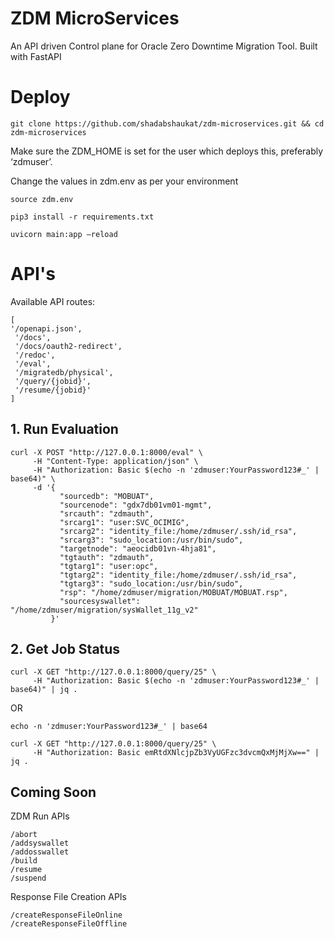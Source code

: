 # ZDM MicroServices

An API driven Control plane for Oracle Zero Downtime Migration Tool. Built with FastAPI

# Deploy

```
git clone https://github.com/shadabshaukat/zdm-microservices.git && cd zdm-microservices
```

Make sure the ZDM_HOME is set for the user which deploys this, preferably ‘zdmuser’.

Change the values in zdm.env as per your environment

```
source zdm.env
```

```
pip3 install -r requirements.txt
```

```
uvicorn main:app —reload
```


# API's

Available API routes:

```
[
'/openapi.json',
 '/docs',
 '/docs/oauth2-redirect',
 '/redoc',
 '/eval',
 '/migratedb/physical',
 '/query/{jobid}',
 '/resume/{jobid}'
]
```


## 1. Run Evaluation ##
```
curl -X POST "http://127.0.0.1:8000/eval" \
     -H "Content-Type: application/json" \
     -H "Authorization: Basic $(echo -n 'zdmuser:YourPassword123#_' | base64)" \
     -d '{
           "sourcedb": "MOBUAT",
           "sourcenode": "gdx7db01vm01-mgmt",
           "srcauth": "zdmauth",
           "srcarg1": "user:SVC_OCIMIG",
           "srcarg2": "identity_file:/home/zdmuser/.ssh/id_rsa",
           "srcarg3": "sudo_location:/usr/bin/sudo",
           "targetnode": "aeocidb01vn-4hja81",
           "tgtauth": "zdmauth",
           "tgtarg1": "user:opc",
           "tgtarg2": "identity_file:/home/zdmuser/.ssh/id_rsa",
           "tgtarg3": "sudo_location:/usr/bin/sudo",
           "rsp": "/home/zdmuser/migration/MOBUAT/MOBUAT.rsp",
           "sourcesyswallet": "/home/zdmuser/migration/sysWallet_11g_v2"
         }'
```
## 2. Get Job Status ##
```
curl -X GET "http://127.0.0.1:8000/query/25" \
     -H "Authorization: Basic $(echo -n 'zdmuser:YourPassword123#_' | base64)" | jq .
```
OR
```
echo -n 'zdmuser:YourPassword123#_' | base64

curl -X GET "http://127.0.0.1:8000/query/25" \
     -H "Authorization: Basic emRtdXNlcjpZb3VyUGFzc3dvcmQxMjMjXw==" | jq .
```

## Coming Soon ##

ZDM Run APIs
```
/abort
/addsyswallet
/addosswallet
/build
/resume
/suspend
```

Response File Creation APIs
```
/createResponseFileOnline
/createResponseFileOffline
```
